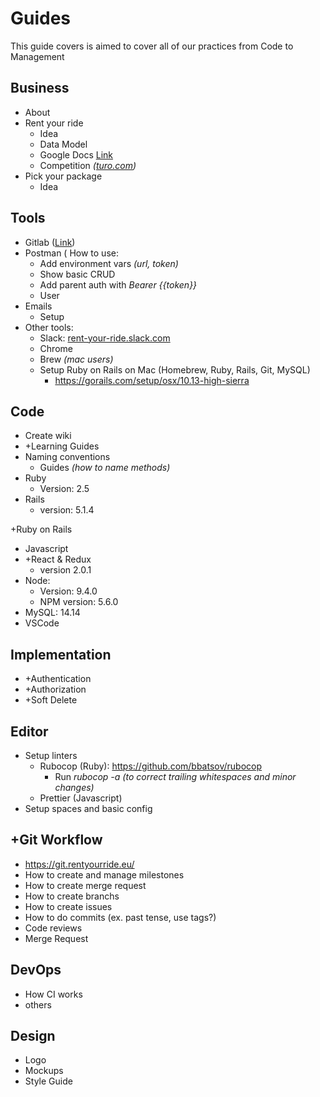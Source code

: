 # Guides
This guide covers is aimed to cover all of our practices from Code to Management

## Business
- About
- Rent your ride
  - Idea
  - Data Model
  - Google Docs [Link](https://docs.google.com/spreadsheets/d/1QxUfwykqGUHphLsgtvcZAxmWTeY8k41DdJ_gd5JersY/edit#gid=2000811927)
  - Competition *(*[*turo.com*](http://turo.com)*)*
- Pick your package
  - Idea


## Tools
- Gitlab ([Link](https://git.rentyourride.eu/))
- Postman ( How to use: 
  - Add environment vars *(url, token)*
  - Show basic CRUD
  - Add parent auth with *Bearer {{token}}*
  - User
- Emails
  - Setup
- Other tools:
  - Slack: [rent-your-ride.slack.com](http://rent-your-ride.slack.com)
  - Chrome
  - Brew *(mac users)*
  - Setup Ruby on Rails on Mac (Homebrew, Ruby, Rails, Git, MySQL)
    - https://gorails.com/setup/osx/10.13-high-sierra
    
## Code
- Create wiki
- +Learning Guides 
- Naming conventions
  - Guides *(how to name methods)*
- Ruby
  - Version: 2.5
- Rails
  - version: 5.1.4

+Ruby on Rails 

- Javascript 
- +React & Redux
  - version 2.0.1
- Node:
  - Version: 9.4.0
  - NPM version: 5.6.0
- MySQL: 14.14
- VSCode


## Implementation
- +Authentication  
- +Authorization 
- +Soft Delete 
## Editor
- Setup linters
  - Rubocop (Ruby): https://github.com/bbatsov/rubocop
    - Run *rubocop -a*  *(to correct trailing whitespaces and minor changes)*
  - Prettier (Javascript)
- Setup spaces and basic config
## +Git Workflow 
- https://git.rentyourride.eu/
- How to create and manage milestones
- How to create merge request
- How to create branchs
- How to create issues
- How to do commits (ex. past tense, use tags?)
- Code reviews
- Merge Request


## DevOps
- How CI works
- others
## Design
- Logo
- Mockups 
- Style Guide



